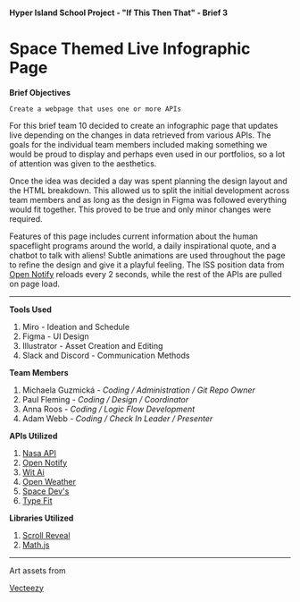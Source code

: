 #### Hyper Island School Project - "If This Then That" - Brief 3
# Space Themed Live Infographic Page

**Brief Objectives**
```
Create a webpage that uses one or more APIs
```

For this brief team 10 decided to create an infographic page that updates live depending on the changes in data retrieved from various APIs. The goals for the individual team members included making something we would be proud to display and perhaps even used in our portfolios, so a lot of attention was given to the aesthetics.

Once the idea was decided a day was spent planning the design layout and the HTML breakdown. This allowed us to split the initial development across team members and as long as the design in Figma was followed everything would fit together. This proved to be true and only minor changes were required. 

Features of this page includes current information about the human spaceflight programs around the world, a daily inspirational quote, and a chatbot to talk with aliens! Subtle animations are used throughout the page to refine the design and give it a playful feeling. The ISS position data from [Open Notify](open-notify.org) reloads every 2 seconds, while the rest of the APIs are pulled on page load. 

---
**Tools Used**
1. Miro - Ideation and Schedule
2. Figma - UI Design
3. Illustrator - Asset Creation and Editing
4. Slack and Discord - Communication Methods
   
**Team Members**
1. Michaela Guzmická - *Coding / Administration / Git Repo Owner*
2. Paul Fleming - *Coding / Design / Coordinator*
3. Anna Roos - *Coding / Logic Flow Development*
4. Adam Webb - *Coding / Check In Leader / Presenter*

**APIs Utilized**
1. [Nasa API](api.nasa.gov)
2. [Open Notify](open-notify.org)
3. [Wit Ai](wit.ai)
4. [Open Weather](openweathermap.org/api)
5. [Space Dev's](ll.thespacedevs.com)
6. [Type Fit](type.fit/api/quotes)

**Libraries Utilized**
1. [Scroll Reveal](https://scrollrevealjs.org/)
2. [Math.js](https://mathjs.org/)
---
Art assets from

[Vecteezy](https://www.vecteezy.com/)

